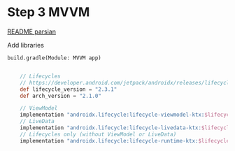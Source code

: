 # Step 3 MVVM
 
 <a href="README_fa.md">README parsian</a>
 
Add libraries

``build.gradle(Module: MVVM app)``
```groovy

    // Lifecycles
    // https://developer.android.com/jetpack/androidx/releases/lifecycle#groovy
    def lifecycle_version = "2.3.1"
    def arch_version = "2.1.0"

    // ViewModel
    implementation "androidx.lifecycle:lifecycle-viewmodel-ktx:$lifecycle_version"
    // LiveData
    implementation "androidx.lifecycle:lifecycle-livedata-ktx:$lifecycle_version"
    // Lifecycles only (without ViewModel or LiveData)
    implementation "androidx.lifecycle:lifecycle-runtime-ktx:$lifecycle_version"

```

